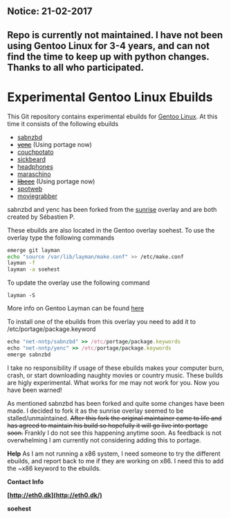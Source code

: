 ## Notice: 21-02-2017 ##
## Repo is currently not maintained. I have not been using Gentoo Linux for 3-4 years, and can not find the time to keep up with python changes. Thanks to all who participated. ##


# Experimental Gentoo Linux Ebuilds #

This Git repository contains experimental ebuilds for [Gentoo Linux](http://www.gentoo.org/). At this time it consists of the following ebuilds

- [sabnzbd](http://sabnzbd.org/)
- ~~[yenc](http://www.golug.it/yenc.html)~~ (Using portage now)
- [couchpotato](http://couchpota.to/)
- [sickbeard](http://sickbeard.com/)
- [headphones](https://github.com/rembo10/headphones)
- [maraschino](https://github.com/mrkipling/maraschino.git)
- ~~[libcec](http://libcec.pulse-eight.com/)~~ (Using portage now)
- [spotweb](https://github.com/spotweb/spotweb)
- [moviegrabber](http://sourceforge.net/projects/moviegrabber/)

sabnzbd and yenc has been forked from the [sunrise](http://overlays.gentoo.org/proj/sunrise) overlay and are both created by Sébastien P.

These ebuilds are also located in the Gentoo overlay soehest. To use the overlay type the following commands

```bash
emerge git layman
echo "source /var/lib/layman/make.conf" >> /etc/make.conf
layman -f
layman -a soehest
```

To update the overlay use the following command
```
layman -S
```

More info on Gentoo Layman can be found [here](http://www.gentoo.org/proj/en/overlays/userguide.xml)

To install one of the ebuilds from this overlay you need to add it to /etc/portage/package.keyword  

```ruby
echo "net-nntp/sabnzbd" >> /etc/portage/package.keywords
echo "net-nntp/yenc" >> /etc/portage/package.keywords
emerge sabnzbd
```

I take no responsibility if usage of these ebuilds makes your computer burn, crash, or start downloading naughty movies or country music. These builds are higly experimental. What works for me may not work for you. Now you have been warned!

As mentioned sabnzbd has been forked and quite some changes have been made. I decided to fork it as the sunrise overlay seemed to be stalled/unmaintained. ~~After this fork the original maintainer came to life and has agreed to maintain his build so hopefully it will go live into portage soon.~~
Frankly I do not see this happening anytime soon. As feedback is not overwhelming I am currently not considering adding this to portage.

**Help**
As I am not running a x86 system, I need someone to try the different ebuilds, and report back to me if they are working on x86. I need this to add the ~x86 keyword to the ebuilds.

**Contact Info**

**[http://eth0.dk](http://eth0.dk/)**

**soehest**
